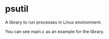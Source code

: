 # psutil
A library to run processes in Linux environment.

You can see main.c as an example for the library.
